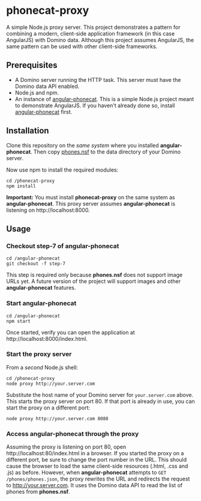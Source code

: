 # phonecat-proxy

A simple Node.js proxy server.  This project demonstrates a pattern
for combining a modern, client-side application framework (in this case
AngularJS) with Domino data.  Although this project assumes AngularJS,
the same pattern can be used with other client-side frameworks.

## Prerequisites

- A Domino server running the HTTP task.  This server must have the Domino data
API enabled.
- Node.js and npm.
- An instance of [angular-phonecat](https://github.com/angular/angular-phonecat).
This is a simple Node.js project meant to demonstrate AngularJS.  If you haven't
already done so, install [angular-phonecat](https://github.com/angular/angular-phonecat) 
first.

## Installation

Clone this repository on the _same system_ where you installed **angular-phonecat**.  Then
copy [phones.nsf](nsf/phones.nsf) to the data directory of your Domino server.

Now use npm to install the required modules:

```
cd /phonecat-proxy
npm install
```

**Important:** You must install **phonecat-proxy** on the same system as **angular-phonecat**.
This proxy server assumes **angular-phonecat** is listening on http://localhost:8000.

## Usage

### Checkout step-7 of angular-phonecat

```
cd /angular-phonecat
git checkout -f step-7
```

This step is required only because **phones.nsf** does not support image URLs yet.  A future
version of the project will support images and other **angular-phonecat** features.

### Start angular-phonecat

```
cd /angular-phonecat
npm start
```

Once started, verify you can open the application at http://localhost:8000/index.html.

### Start the proxy server

From a _second_ Node.js shell:

```
cd /phonecat-proxy
node proxy http://your.server.com
```

Substitute the host name of your Domino server for `your.server.com` above.  This starts the proxy 
server on port 80.  If that port is already in use, you can start the proxy on a different port:

```
node proxy http://your.server.com 8080
```

### Access angular-phonecat through the proxy

Assuming the proxy is listening on port 80, open http://localhost:80/index.html in a browser.  If you
started the proxy on a different port, be sure to change the port number in the URL.  This should
cause the browser to load the same client-side resources (.html, .css and .js) as before.  However,
when **angular-phonecat** attempts to `GET /phones/phones.json`, the proxy rewrites the URL and redirects
the request to http://your.server.com.  It uses the Domino data API to read the list of phones from
**phones.nsf**.
